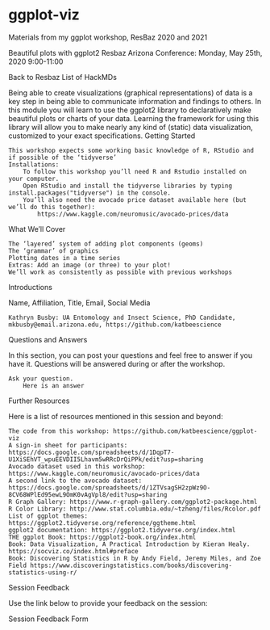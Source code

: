 # ggplot-viz
Materials from my ggplot workshop, ResBaz 2020 and 2021

Beautiful plots with ggplot2
Resbaz Arizona Conference: Monday, May 25th, 2020 9:00-11:00

Back to Resbaz List of HackMDs

Being able to create visualizations (graphical representations) of data is a key step in being able to communicate information and findings to others. In this module you will learn to use the ggplot2 library to declaratively make beautiful plots or charts of your data. Learning the framework for using this library will allow you to make nearly any kind of (static) data visualization, customized to your exact specifications.
Getting Started

    This workshop expects some working basic knowledge of R, RStudio and if possible of the ‘tidyverse’
    Installations:
        To follow this workshop you’ll need R and Rstudio installed on your computer.
        Open RStudio and install the tidyverse libraries by typing install.packages("tidyverse") in the console.
        You’ll also need the avocado price dataset available here (but we’ll do this together):
            https://www.kaggle.com/neuromusic/avocado-prices/data

What We’ll Cover

    The ‘layered’ system of adding plot components (geoms)
    The ‘grammar’ of graphics
    Plotting dates in a time series
    Extras: Add an image (or three) to your plot!
    We’ll work as consistently as possible with previous workshops

Introductions

Name, Affiliation, Title, Email, Social Media

    Kathryn Busby: UA Entomology and Insect Science, PhD Candidate, mkbusby@email.arizona.edu, https://github.com/katbeescience

Questions and Answers

In this section, you can post your questions and feel free to answer if you have it. Questions will be answered during or after the workshop.

    Ask your question.
        Here is an answer

Further Resources

Here is a list of resources mentioned in this session and beyond:

    The code from this workshop: https://github.com/katbeescience/ggplot-viz
    A sign-in sheet for participants: https://docs.google.com/spreadsheets/d/1DqpT7-U1XiSEhVT_wpuEEVDII5Lhavm5wRRcDrQiPPk/edit?usp=sharing
    Avocado dataset used in this workshop: https://www.kaggle.com/neuromusic/avocado-prices/data
    A second link to the avocado dataset: https://docs.google.com/spreadsheets/d/1ZTVsagSH2zpWz9O-8CV68WPlEd95ewL9OmK0vAgVpl8/edit?usp=sharing
    R Graph Gallery: https://www.r-graph-gallery.com/ggplot2-package.html
    R Color Library: http://www.stat.columbia.edu/~tzheng/files/Rcolor.pdf
    List of ggplot themes: https://ggplot2.tidyverse.org/reference/ggtheme.html
    ggplot2 documentation: https://ggplot2.tidyverse.org/index.html
    THE ggplot Book: https://ggplot2-book.org/index.html
    Book: Data Visualization, A Practical Introduction by Kieran Healy. https://socviz.co/index.html#preface
    Book: Discovering Statistics in R by Andy Field, Jeremy Miles, and Zoe Field https://www.discoveringstatistics.com/books/discovering-statistics-using-r/

Session Feedback

Use the link below to provide your feedback on the session:

Session Feedback Form

